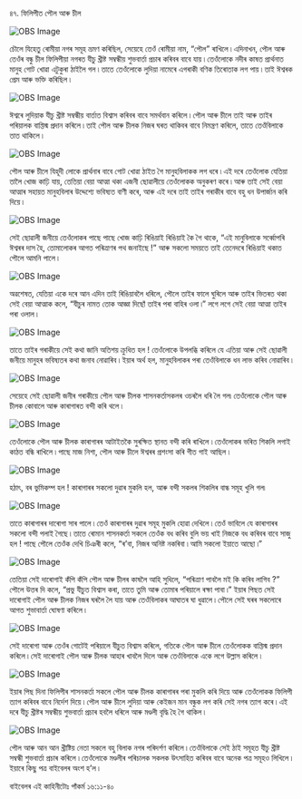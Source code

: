 ৪৭. ফিলিপীত পৌল আৰু চীল

![OBS Image](https://cdn.door43.org/obs/jpg/360px/obs-en-47-01.jpg)

চৌলে যিহেতু ৰোমীয়া নগৰ সমূহ ভ্ৰমণ কৰিছিল, সেয়েহে তেওঁ ৰোমীয়া নাম, “পৌল” ৰাখিলে ৷ এদিনাখন, পৌল আৰু তেওঁৰ বন্ধু চীল ফিলিপীয়া নগৰত যীচু খ্ৰীষ্ট সম্বন্ধীয় শুভবাৰ্তা প্ৰচাৰ কৰিবৰ বাবে যায় ৷ তেওঁলোকে নদীৰ কাষত প্ৰাৰ্থনাত মানুহ গোট খোৱা এটুকুৰা ঠাইলৈ গল ৷ তাতে তেওঁলোকে লুদিয়া নামেৰে এগৰাকী বণিক তিৰোতাক লগ পায় ৷ তাই ঈশ্বৰক প্ৰেম আৰু ভক্তি কৰিছিল ৷

![OBS Image](https://cdn.door43.org/obs/jpg/360px/obs-en-47-02.jpg)

ঈশ্বৰে লুদিয়াক যীচু খ্ৰীষ্ট সম্বন্ধীয় বাৰ্তাত বিশ্বাস কৰিবৰ বাবে সমৰ্থবান কৰিলে ৷ পৌল আৰু চীলে তাই আৰু তাইৰ পৰিয়ালক বাপ্তিস্ম প্ৰদান কৰিলে ৷ তাই পৌল আৰু চীলক নিজৰ ঘৰত থাকিবৰ বাবে নিমন্ত্ৰণ কৰিলে, তাতে তেওঁবিলাকে তাত থাকিলে ৷

![OBS Image](https://cdn.door43.org/obs/jpg/360px/obs-en-47-03.jpg)

পৌল আৰু চীলে যিহূদী লোকে প্ৰাৰ্থনাৰ বাবে গোট খোৱা ঠাইত গৈ মানুহবিলাকক লগ ধৰে ৷ এই দৰে তেওঁলোক যেতিয়া তালৈ খোজ কাঢ়ি যায়, তেতিয়া বেয়া আত্মা থকা এজনী ছোৱালীয়ে তেওঁলোকক অনুকৰণ কৰে ৷ আৰু তাই সেই বেয়া আত্মাৰ সহায়ত মানুহবিলাৰ উদ্দেশ্যে ভবিষ্যত বাণী কৰে, আৰু এই দৰে তাই তাইৰ গৰাকীৰ বাবে বহু ধন উপাৰ্জান কৰি দিয়ে ৷ 

![OBS Image](https://cdn.door43.org/obs/jpg/360px/obs-en-47-04.jpg)

সেই ছোৱালী জনীয়ে তেওঁলোকৰ পাছে পাছে খোজ কাঢ়ি ৰিঙিয়াই ৰিঙিয়াই কৈ গৈ থাকে, “এই মানুবিলাকে সৰ্ব্বোপৰি ঈশ্বৰৰ দাস হৈ, তোমালোকৰ আগত পৰিত্ৰাণৰ পথ জনাইছে !” আৰু সকলো সময়তে তাই তেনেদৰে ৰিঙিয়াই থকাত পৌলে আমনি পালে ৷

![OBS Image](https://cdn.door43.org/obs/jpg/360px/obs-en-47-05.jpg)

অৱশেষত, যেতিয়া একে দৰে আন এদিন তাই ৰিঙিয়াবলৈ ধৰিলে, পৌলে তাইৰ ফালে ঘুৰিলে আৰু তাইৰ ভিতৰত থকা সেই বেয়া আত্মাক কলে, “যীচুৰ নামত তোক আজ্ঞা দিছোঁ তাইৰ পৰা বাহিৰ ওলা ৷” লগে লগে সেই বেয়া আত্মা তাইৰ পৰা ওলাল ৷

![OBS Image](https://cdn.door43.org/obs/jpg/360px/obs-en-47-06.jpg)

তাতে তাইৰ গৰাকীয়ে সেই কথা জানি অতিশয় ক্ৰুধিত হল ! তেওঁলোকে উপলব্ধি কৰিলে যে এতিয়া আৰু সেই ছোৱালী জনীয়ে মানুহৰ ভবিষ্যতৰ কথা জনাব নোৱাৰিব ৷ ইয়াৰ অৰ্থ হল, মানুহবিলাকৰ পৰা তেওঁবিলাকে ধন লাভ কৰিব নোৱাৰিব ৷

![OBS Image](https://cdn.door43.org/obs/jpg/360px/obs-en-47-07.jpg)

সেয়েহে সেই ছোৱালী জনীৰ গৰাকীয়ে পৌল আৰু চীলক শাসনকৰ্তাসকলৰ ওচৰলৈ ধৰি লৈ গল৷ তেওঁলোকে পৌল আৰু চীলক কোবালে আৰু কাৰাগাৰত বন্দী কৰি থলে ৷

![OBS Image](https://cdn.door43.org/obs/jpg/360px/obs-en-47-08.jpg)

তেওঁলোকে পৌল আৰু চীলক কাৰাগাৰৰ আটাইতকৈ সুৰক্ষিত স্থানত বন্দী কৰি ৰাখিলে ৷ তেওঁলোকৰ ভৰিত শিকলি লগাই কাঠত বন্ধি ৰাখিলে ৷ পাছে মাজ নিশা, পৌল আৰু চীলে ঈশ্বৰৰ প্ৰশংসা কৰি গীত গাই আছিল ৷ 

![OBS Image](https://cdn.door43.org/obs/jpg/360px/obs-en-47-09.jpg)

হঠাৎ, বৰ ভুমিকম্প হল ! কাৰাগাৰৰ সকলো দুৱাৰ মুকলি হল, আৰু বন্দী সকলৰ শিকলিৰ বান্ধ সমূহ খুলি গল৷

![OBS Image](https://cdn.door43.org/obs/jpg/360px/obs-en-47-10.jpg)

তাতে কাৰাগাৰৰ দাৰোগা সাৰ পালে ৷ তেওঁ কাৰাগাৰৰ দুৱাৰ সমূহ মুকলি হোৱা দেখিলে ৷ তেওঁ ভাবিলে যে কাৰাগাৰৰ সকলো বন্দী পলাই গৈছে ৷ তাতে ৰোমান শাসনকৰ্তা সকলে তেওঁক বধ কৰিব বুলি ভয় খাই নিজকে বধ কৰিবৰ বাবে সাজু হল ! পাছে পৌলে তেওঁক দেখি চিঞৰী কলে, “ৰ’বা, নিজৰ অনিষ্ট নকৰিবা ৷ আমি সকলো ইয়াতে আছো ৷”

![OBS Image](https://cdn.door43.org/obs/jpg/360px/obs-en-47-11.jpg)

তেতিয়া সেই দাৰোগাই কঁপি কঁপি পৌল আৰু চীলৰ কাষলৈ আহি সুধিলে, “পৰিত্ৰাণ পাবলৈ মই কি কৰিব লাগিব ?” পৌলে উত্তৰ দি কলে, “প্ৰভু যীচুত বিশ্বাস কৰা, তাতে তুমি আৰু তোমাৰ পৰিয়ালে ৰক্ষা পাবা ৷” ইয়াৰ পিছত সেই দাৰোগাই পৌল আৰু চীলক নিজৰ ঘৰলৈ লৈ যায় আৰু তেওঁবিলাকৰ আঘাতৰ ঘা ধুৱালে ৷ পৌলে সেই ঘৰৰ সকলোৰে আগত শুভাবাৰ্তা ঘোষণা কৰিলে ৷

![OBS Image](https://cdn.door43.org/obs/jpg/360px/obs-en-47-12.jpg)

সেই দাৰোগা আৰু তেওঁৰ গোটেই পৰিয়ালে যীচুত বিশ্বাস কৰিলে, গতিকে পৌল আৰু চীলে তেওঁলোকক বাপ্তিস্ম প্ৰদান কৰিলে ৷ সেই দাৰোগাই পৌল আৰু চীলক আহাৰ খাবলৈ দিলে আৰু তেওঁবিলাকে একে লগে উল্লাস কৰিলে ৷

![OBS Image](https://cdn.door43.org/obs/jpg/360px/obs-en-47-13.jpg)

ইয়াৰ পিছ দিনা ফিলিপীৰ শাসনকৰ্তা সকলে পৌল আৰু চীলক কাৰাগাৰৰ পৰা মুকলি কৰি দিয়ে আৰু তেওঁলোকক ফিলিপী ত্যাগ কৰিবৰ বাবে নিৰ্দেশ দিয়ে ৷ পৌল আৰু চীলে লুদিয়া আৰু কেইজন মান বন্ধুক লগ কৰি সেই নগৰ ত্যাগ কৰে ৷ এই দৰে যীচু খ্ৰীষ্টৰ সম্বন্ধীয় শুভবাৰ্তা প্ৰচাৰ হবলৈ ধৰিলে আৰু মণ্ডলী বৃদ্ধি হৈ গৈ থাকিল ৷

![OBS Image](https://cdn.door43.org/obs/jpg/360px/obs-en-47-14.jpg)

পৌল আৰু আন আন খ্ৰীষ্টিয় নেতা সকলে বহু বিলাক নগৰ পৰিদৰ্শণ কৰিলে ৷ তেওঁবিলাকে সেই ঠাই সমূহত যীচু খ্ৰীষ্ট সম্বন্ধী শুভবাৰ্তা প্ৰচাৰ কৰিলে ৷ তেওঁলোকে মণ্ডলীৰ পৰিচালক সকলক উৎসাহিত কৰিবৰ বাবে অনেক পত্ৰ সমূহও লিখিলে ৷ ইয়াৰে কিছু পত্ৰ বাইবেলৰ অংশ হ’ল ৷

বাইবেলৰ এই কাহিনীটোঃ পাঁকৰ্ম ১৬:১১-৪০

